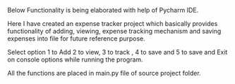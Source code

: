 Below Functionality is being elaborated with help of Pycharm IDE.

Here I have created an expense tracker project which basically provides functionality of adding, viewing, expense tracking mechanism and saving expenses into file for future reference purpose.

Select option 1 to Add 2 to view, 3 to track , 4 to save and 5 to save and Exit on console options while running the program.

All the functions are placed in main.py file of source project folder.
